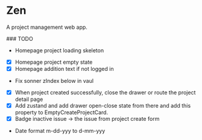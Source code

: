 # Zen

A project management web app.

### TODO

- Homepage project loading skeleton
- [x] Homepage project empty state
- [x] Homepage addition text if not logged in
- Fix sonner zIndex below in vaul
- [x] When project created successfully, close the drawer or route the project detail page
- [x] Add zustand and add drawer open-close state from there and add this property to EmptyCreateProjectCard.
- [x] Badge inactive issue -> the issue from project create form
- Date format m-dd-yyy to d-mm-yyy
